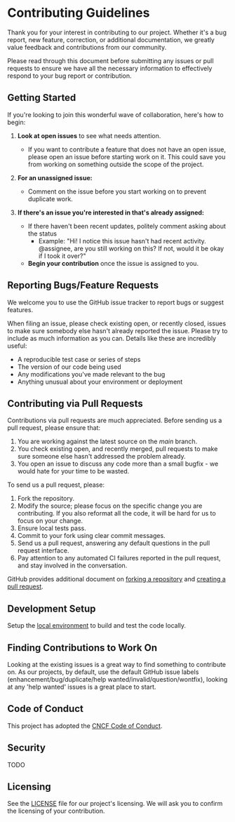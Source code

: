# Contributing Guidelines

Thank you for your interest in contributing to our project. Whether it's a bug report, new feature, correction, or additional
documentation, we greatly value feedback and contributions from our community.

Please read through this document before submitting any issues or pull requests to ensure we have all the necessary information to effectively respond to your bug report or contribution.

## Getting Started

If you're looking to join this wonderful wave of collaboration, here's how to begin:

1. **Look at open issues** to see what needs attention. 
   - If you want to contribute a feature that does not have an open issue, please open an issue before starting work on it. This could save you from working on something outside the scope of the project.

2. **For an unassigned issue:**
   - Comment on the issue before you start working on to prevent duplicate work.

3. **If there's an issue you're interested in that's already assigned:**
   - If there haven't been recent updates, politely comment asking about the status
       - Example: "Hi! I notice this issue hasn't had recent activity. @assignee, are you still working on this? If not, would it be okay if I took it over?"
   - **Begin your contribution** once the issue is assigned to you.

## Reporting Bugs/Feature Requests

We welcome you to use the GitHub issue tracker to report bugs or suggest features.

When filing an issue, please check existing open, or recently closed, issues to make sure somebody else hasn't already
reported the issue. Please try to include as much information as you can. Details like these are incredibly useful:

* A reproducible test case or series of steps
* The version of our code being used
* Any modifications you've made relevant to the bug
* Anything unusual about your environment or deployment

## Contributing via Pull Requests

Contributions via pull requests are much appreciated. Before sending us a pull request, please ensure that:

1. You are working against the latest source on the *main* branch.
2. You check existing open, and recently merged, pull requests to make sure someone else hasn't addressed the problem already.
3. You open an issue to discuss any code more than a small bugfix - we would hate for your time to be wasted.

To send us a pull request, please:

1. Fork the repository.
2. Modify the source; please focus on the specific change you are contributing. If you also reformat all the code, it will be hard for us to focus on your change.
3. Ensure local tests pass.
4. Commit to your fork using clear commit messages.
5. Send us a pull request, answering any default questions in the pull request interface.
6. Pay attention to any automated CI failures reported in the pull request, and stay involved in the conversation.

GitHub provides additional document on [forking a repository](https://help.github.com/articles/fork-a-repo/) and
[creating a pull request](https://help.github.com/articles/creating-a-pull-request/).

## Development Setup

Setup the [local environment](docs/developer-getting-started.md) to build and test the code locally.

## Finding Contributions to Work On

Looking at the existing issues is a great way to find something to contribute on. As our projects, by default, use the default GitHub issue labels (enhancement/bug/duplicate/help wanted/invalid/question/wontfix), looking at any 'help wanted' issues is a great place to start.

## Code of Conduct

This project has adopted the [CNCF Code of Conduct](https://github.com/cncf/foundation/blob/main/code-of-conduct.md).

## Security

TODO

## Licensing

See the [LICENSE](LICENSE) file for our project's licensing. We will ask you to confirm the licensing of your contribution.